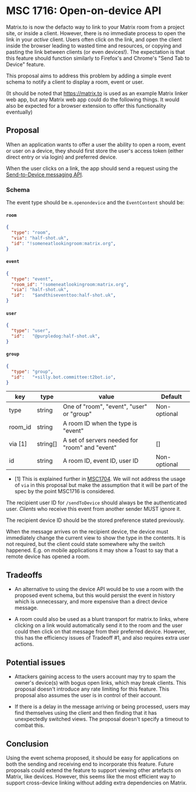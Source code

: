 # MSC 1716: Open-on-device API

Matrix.to is now the defacto way to link to your Matrix room from a project site, or inside a client. However, there is no
immediate process to open the link in your *active* client. Users often click on the link, and open the client inside the
browser leading to wasted time and resources, or copying and pasting the link between clients (or even devices!). The expectation
is that this feature should function similarly to Firefox's and Chrome's "Send Tab to Device" feature.

This proposal aims to address this problem by adding a simple event schema to notify a client to display a room, event or user.

(It should be noted that https://matrix.to is used as an example Matrix linker web app, but any Matrix web app could do the following things.
It would also be expected for a browser extension to offer this functionality eventually)

## Proposal

When an application wants to offer a user the ability to open a room, event or user on a device, they should first store the user's access
token (either direct entry or via login) and preferred device.

When the user clicks on a link, the app should send a request using the 
[Send-to-Device messaging API](https://matrix.org/docs/spec/client_server/r0.4.0.html#put-matrix-client-r0-sendtodevice-eventtype-txnid). 

### Schema

The event type should be `m.openondevice` and the `EventContent` should be:

#### `room`

```json
{
  "type": "room",
  "via": "half-shot.uk",
  "id": "!someneatlookingroom:matrix.org",
}
```

#### `event`

```json
{
  "type": "event",
  "room_id": "!someneatlookingroom:matrix.org",
  "via": "half-shot.uk",
  "id":   "$andthiseventtoo:half-shot.uk",
}
```

#### `user`

```json
{
  "type": "user",
  "id":   "@purpledog:half-shot.uk",
}
```

#### `group`

```json
{
  "type": "group",
  "id":   "+silly.bot.committee:t2bot.io",
}
```

| key     | type     | value                                          | Default      |
|---------|----------|------------------------------------------------|--------------|
| type    | string   | One of "room", "event", "user" or "group"      | Non-optional |
| room_id | string   | A room ID when the type is "event"             |              |
| via [1] | string[] | A set of servers needed for "room" and "event" | []           |
| id      | string   | A room ID, event ID, user ID                   | Non-optional |

* [1] This is explained further in [MSC1704](https://github.com/matrix-org/matrix-doc/pull/1704). 
  We will not address the usage of `via` in this proposal but make the assumption that it will be
  part of the spec by the point MSC1716 is considered.

The recipient user ID for `/sendToDevice` should always be the authenticated user. *Clients* who receive this event from another sender MUST ignore it.

The recipient device ID should be the stored preference stated previously.

When the message arrives on the recipient device, the device must immediately change the current view to show the type in the contents. It is not
required, but the client could state somewhere why the switch happened. E.g. on mobile applications it may show a Toast to say that a remote device
has opened a room. 

## Tradeoffs

* An alternative to using the device API would be to use a room with the proposed event schema, but this would persist the event in history
which is unnecessary, and more expensive than a direct device message.

* A room could also be used as a blunt transport for matrix.to links, where clicking on a link would automatically send it to the room and the
user could then click on that message from their preferred device. However, this has the efficiency issues of Tradeoff #1, and also requires extra user actions.


## Potential issues

* Attackers gaining access to the users account may try to spam the owner's device(s) with bogus open links, which may break clients. This proposal
doesn't introduce any rate limiting for this feature. This proposal also assumes the user is in control of their account.

* If there is a delay in the message arriving or being processed, users may find themselves using the client
  and then finding that it has unexpectedly switched views. The proposal doesn't specify a timeout to combat this.

## Conclusion

Using the event schema proposed, it should be easy for applications on both the sending and receiving end to incorporate this feature. Future
proposals could extend the feature to support viewing other artefacts on Matrix, like devices. However, this seems like the most efficient way
to support cross-device linking without adding extra dependencies on Matrix.

